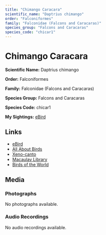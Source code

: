 ```yaml
---
title: "Chimango Caracara"
scientific_name: "Daptrius chimango"
order: "Falconiformes"
family: "Falconidae (Falcons and Caracaras)"
species_group: "Falcons and Caracaras"
species_code: "chicar1"
---
```


# Chimango Caracara

**Scientific Name:** Daptrius chimango

**Order:** Falconiformes

**Family:** Falconidae (Falcons and Caracaras)

**Species Group:** Falcons and Caracaras

**Species Code:** chicar1

**My Sightings:** [eBird](https://ebird.org/lifelist?r=world&time=life&spp=chicar1)

## Links
* [eBird](https://ebird.org/species/chicar1) 
* [All About Birds](https://www.allaboutbirds.org/guide/chicar1) 
* [Xeno-canto](https://www.xeno-canto.org/species/chicar1) 
* [Macaulay Library](https://search.macaulaylibrary.org/catalog?taxonCode=chicar1&sort=rating_rank_desc)
* [Birds of the World](https://birdsoftheworld.org/bow/species/chicar1)

## Media
### Photographs
No photographs available.

### Audio Recordings
No audio recordings available.
